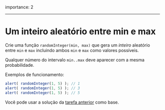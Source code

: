 importance: 2

---

# Um inteiro aleatório entre min e max

Crie uma função `randomInteger(min, max)` que gera um *inteiro* aleatório entre `min` e `max` incluindo ambos `min` e `max` como valores possíveis.

Qualquer número do intervalo `min..max` deve aparecer com a mesma probabilidade.


Exemplos de funcionamento:

```js
alert( randomInteger(1, 5) ); // 1
alert( randomInteger(1, 5) ); // 3
alert( randomInteger(1, 5) ); // 5
```

Você pode usar a solução da [tarefa anterior](info:task/random-min-max) como base.
